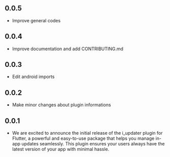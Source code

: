 ## 0.0.5

* Improve general codes

## 0.0.4

* Improve documentation and add CONTRIBUTING.md

## 0.0.3

* Edit android imports

## 0.0.2

* Make minor changes about plugin informations

## 0.0.1

* We are excited to announce the initial release of the i_updater plugin for Flutter, a powerful and easy-to-use package that helps you manage in-app updates seamlessly. This plugin ensures your users always have the latest version of your app with minimal hassle.
